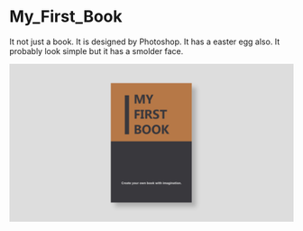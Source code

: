 # My_First_Book
It not just a book. It is designed by Photoshop. It has a easter egg also. It probably look simple but it has a smolder face.

![alt text](https://github.com/AhsanParadise/My_First_Book/blob/master/ScreenShot.png?raw=true)
